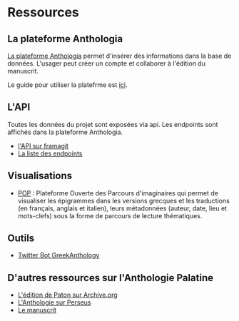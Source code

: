# Ressources

## La plateforme Anthologia

[La plateforme Anthologia](http://anthologia.ecrituresnumeriques.ca) permet d'insérer des informations dans la base de données. L'usager peut créer un compte et collaborer à l'édition du manuscrit.

Le guide pour utiliser la platefrme est [ici](http://anthologia-doc.ecrituresnumeriques.ca/fr_FR/#!pages/documentation.md).

## L'API

Toutes les données du projet sont exposées via api. Les endpoints sont affichés dans la plateforme Anthologia.

- [l'API sur framagit](https://framagit.org/anthologie-palatine/anthologie-API/)
- [La liste des endpoints](https://framagit.org/anthologie-palatine/anthologie-API/blob/master/src/config/routes.js)

## Visualisations

- [POP](http://pop.anthologiegrecque.org/) : Plateforme Ouverte des Parcours d'imaginaires qui permet de visualiser les épigrammes dans les versions grecques et les traductions (en français, anglais et italien), leurs métadonnées (auteur, date, lieu et mots-clefs) sous la forme de parcours de lecture thématiques. 

## Outils

- [Twitter Bot GreekAnthology](https://twitter.com/greekAnthology)

## D'autres ressources sur l'Anthologie Palatine

- [L'édition de Paton sur Archive.org](https://archive.org/search.php?query=the%20greek%20anthology%20AND%20collection%3Atoronto)
- [L'Anthologie sur Perseus](http://www.perseus.tufts.edu/hopper/text?doc=urn:cts:greekLit:tlg7000.tlg001.perseus-grc1)
- [Le manuscrit](pages/manuscrit.md)
